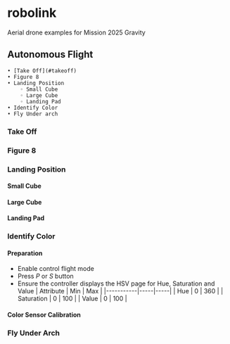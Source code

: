 # robolink
Aerial drone examples for Mission 2025 Gravity

## Autonomous Flight
    • [Take Off](#takeoff)
    • Figure 8
    • Landing Position
        ◦ Small Cube
        ◦ Large Cube
        ◦ Landing Pad
    • Identify Color
    • Fly Under arch
### <a name="takeoff">Take Off</a>

### Figure 8

### Landing Position

#### Small Cube

#### Large Cube

#### Landing Pad

### Identify Color
#### Preparation
- Enable control flight mode
- Press *P* or *S* button
- Ensure the controller displays the HSV page for Hue, Saturation and Value
| Attribute | Min | Max |
|-----------|-----|-----|
| Hue | 0 | 360 |
| Saturation | 0 | 100 |
| Value | 0 | 100 |

#### Color Sensor Calibration


### Fly Under Arch
